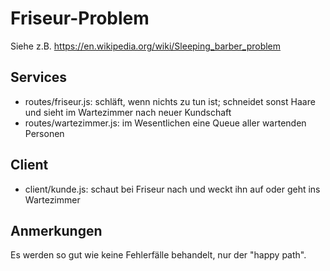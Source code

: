 # Friseur-Problem

Siehe z.B. https://en.wikipedia.org/wiki/Sleeping_barber_problem

## Services

* routes/friseur.js: schläft, wenn nichts zu tun ist; schneidet sonst Haare 
  und sieht im Wartezimmer nach neuer Kundschaft
* routes/wartezimmer.js: im Wesentlichen eine Queue aller wartenden Personen
  
## Client

* client/kunde.js: schaut bei Friseur nach und weckt ihn auf oder geht ins Wartezimmer

## Anmerkungen

Es werden so gut wie keine Fehlerfälle behandelt, nur der "happy path".
